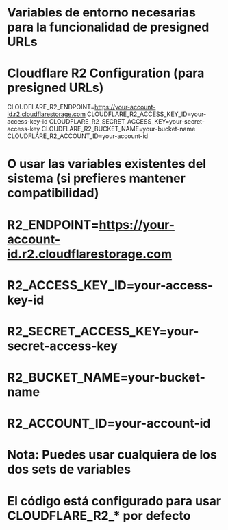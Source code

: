 # Variables de entorno necesarias para la funcionalidad de presigned URLs

# Cloudflare R2 Configuration (para presigned URLs)
CLOUDFLARE_R2_ENDPOINT=https://your-account-id.r2.cloudflarestorage.com
CLOUDFLARE_R2_ACCESS_KEY_ID=your-access-key-id
CLOUDFLARE_R2_SECRET_ACCESS_KEY=your-secret-access-key
CLOUDFLARE_R2_BUCKET_NAME=your-bucket-name
CLOUDFLARE_R2_ACCOUNT_ID=your-account-id

# O usar las variables existentes del sistema (si prefieres mantener compatibilidad)
# R2_ENDPOINT=https://your-account-id.r2.cloudflarestorage.com
# R2_ACCESS_KEY_ID=your-access-key-id
# R2_SECRET_ACCESS_KEY=your-secret-access-key
# R2_BUCKET_NAME=your-bucket-name
# R2_ACCOUNT_ID=your-account-id

# Nota: Puedes usar cualquiera de los dos sets de variables
# El código está configurado para usar CLOUDFLARE_R2_* por defecto

